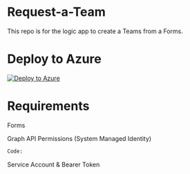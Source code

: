 # Request-a-Team
This repo is for the logic app to create a Teams from a Forms.

# Deploy to Azure
[![Deploy to Azure](https://aka.ms/deploytoazurebutton)](https://portal.azure.com/#create/Microsoft.Template/uri/https%3A%2F%2Fraw.githubusercontent.com%2Fsandro-bachmann%2FRequest-a-Team%2Fmain%2Ftemplate.json)

# Requirements

Forms

Graph API Permissions (System Managed Identity) 
```python
Code: 
```

Service Account & Bearer Token

